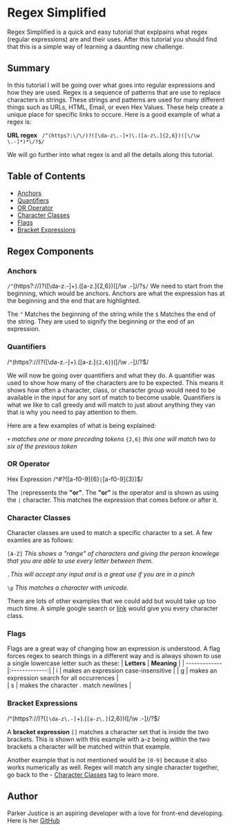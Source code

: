 # Regex Simplified

Regex Simplified is a quick and easy tutorial that explpains what regex (regular expressions) are and their uses. After this tutorial you should find that this is a simple way of learning a daunting new challenge.

## Summary

In this tutorial I will be going over what goes into regular expressions and how they are used. Regex is a sequence of patterns that are use to replace characters in strings. These strings and patterns are used for many different things such as URLs, HTML, Email, or even Hex Values. These help create a unique place for specific links to occure. Here is a good example of what a regex is:

**URL regex**
` /^(https?:\/\/)?([\da-z\.-]+)\.([a-z\.]{2,6})([\/\w \.-]*)*\/?$/`

We will go further into what regex is and all the details along this tutorial.
## Table of Contents

- [Anchors](#anchors)
- [Quantifiers](#quantifiers)
- [OR Operator](#or-operator)
- [Character Classes](#character-classes)
- [Flags](#flags)
- [Bracket Expressions](#bracket-expressions)

## Regex Components

### Anchors

`/^`(https?:\/\/)?([\da-z\.-]+)\.([a-z\.]{2,6})([\/\w \.-]*)*\/?`$/`
We need to start from the beginning, which would be anchors. Anchors are what the expression has at the beginning and the end that are highlighted.

The `^` Matches the beginning of the string while the `$` Matches the end of the string. They are used to signify the beginning or the end of an expression.

### Quantifiers
 /^(https?:\/\/)?([\da-z\.-]+)\.([a-z\.]`{2,6}`)([\/\w \.-]*)*\/?$/

 We will now be going over quantifiers and what they do. A quantifier was used to show how many of the characters are to be expected. This means it shows how often a character, class, or character group would need to be available in the input for any sort of match to become usable. Quantifiers is what we like to call greedy and will match to just about anything they van that is why you need to pay attention to them. 

Here are a few examples of what is being explained:

`+` *matches one or more preceding tokens*
`{2,6}` *this one will match two to six of the previous token*

### OR Operator
Hex Expression
/^#?([a-f0-9]{6}`|`[a-f0-9]{3})$/

The `|`repressents the **"or"**. The **"or"** is the operator and is shown as using the `|` character.
This matches the expression that comes before or after it.

### Character Classes
Character classes are used to match a specific character to a set.
A few examles are as follows:

`[A-Z]` *This shows a "range" of characters and giving the person knowlege that you are able to use every letter between them.*

`.`*This will accept any input and is a great use if you are in a pinch*

`\p` *This matches a character with unicode.*

There are lots of other examples that we could add but would take up too much time. A simple google search or [link](https://javascript.info/regexp-character-classes) would give you every character class. 
### Flags

Flags are a great way of changing how an expression is understood. A flag forces regex to search things in a different way and is always shown to use a single lowercase letter such as these:
| **Letters**   | **Meaning**       | 
| ------------- |:-------------:| 
| i    | makes an expression case-insensitive |
| g   | makes an expression search for all occurrences     |   
| s | makes the character . match newlines      |    


### Bracket Expressions
 /^(https?:\/\/)?(`[\da-z\.-]`+)\.(`[a-z\.]`{2,6})([\/\w \.-]*)*\/?$/

 A **bracket expression** `[]` matches a character set that is inside the two brackets. This is shown with this example with a-z being within the two brackets a character will be matched within that example. 
 
 Another example that is not mentioned would be `[0-9]` because it also works numerically as well. 
 Regex will match any single character together, go back to the - [Character Classes](#character-classes) tag to learn more.

## Author

Parker Justice is an aspiring developer with a love for front-end developing. 
Here is her [GitHub](https://github.com/parkerjustice/regex-simplified/blob/main/gist-template.md)